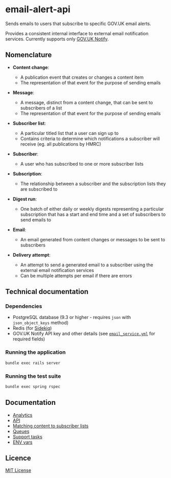 # email-alert-api

Sends emails to users that subscribe to specific GOV.UK email alerts.

Provides a consistent internal interface to external email
notification services. Currently supports only [GOV.UK Notify](https://www.notifications.service.gov.uk/).

## Nomenclature

- **Content change**:
  * A publication event that creates or changes a content item
  * The representation of that event for the purpose of sending emails

- **Message**:
  * A message, distinct from a content change, that can be sent to subscribers of a list
  * The representation of that event for the purpose of sending emails

- **Subscriber list**:
  * A particular titled list that a user can sign up to
  * Contains criteria to determine which notifications a subscriber will receive (eg. all publications by HMRC)

- **Subscriber**:
  * A user who has subscribed to one or more subscriber lists

- **Subscription**:
  * The relationship between a subscriber and the subscription lists they are subscribed to

- **Digest run**:
  * One batch of either daily or weekly digests representing a particular subscription that has a start and end time and a set of subscribers to send emails to

- **Email**:
  * An email generated from content changes or messages to be sent to subscribers

- **Delivery attempt**:
  * An attempt to send a generated email to a subscriber using the external email notification services
  * Can be multiple attempts per email if there are errors

## Technical documentation

### Dependencies

* PostgreSQL database (9.3 or higher - requires `json` with `json_object_keys` method)
* Redis (for [Sidekiq](http://sidekiq.org/))
* GOV.UK Notify API key and other details (see
  [`email_service.yml`](config/email_service.yml) for required fields)

### Running the application

```bash
bundle exec rails server
```

### Running the test suite

```bash
bundle exec spring rspec
```

## Documentation

- [Analytics](docs/analytics.md)
- [API](docs/api.md)
- [Matching content to subscriber lists](docs/matching-content-to-subscriber-lists.md)
- [Queues](docs/queues.md)
- [Support tasks](docs/support-tasks.md)
- [ENV vars](docs/env-vars.md)

## Licence

[MIT License](LICENCE)
